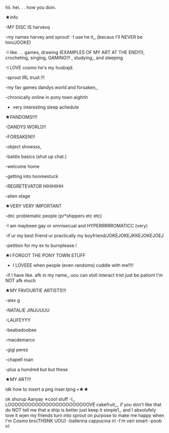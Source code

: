hii.      hei.  .    . how you doin. 

★info

-MY DISC IS harvevq

-my names harvey and sprout! 
-I use he it,, (becaus I'll NEVER be him/JOOKE) 

-I like. . . games, drawing (EXAMPLES OF MY ART AT THE END!!!), crocheting, singing, GAMING!!! , studying,, and sleeping

-I LOVE cosmo he's my husbajd. 

-sprout IRL trust.!!! 

-my fav games dandys world and forsaken,, 

-chronically online in pony town aighhh

- very interesting sleep achedule

★FANDOMS!!!!

-DANDYS WORLD!! 

-FORSAKEN!!! 

-object showsss, 

-baldis basics (shut up chat.) 

-welcome home

-getting into honmestuck

-REGRETEVATOR HIHIHIHH

-alien stage

★VERY VERY IMPORTANT

-dni: problematic people (pr*shippers etc etc) 

-I am maybeee gay or omnisecual and HYPERRRRROMATICC (very)  

-if ur my best friend ur practically my boyfriend/JOKEJOKEJKKEJOKEJOEJ

-petition for my ex to burnplease.! 

★I FORGOT THE PONY TOWN STUFF

- I LOVEEE when people (even randoms) cuddle with me!!!!

-if I have like.   afk in my name,, uou can stoll interact trist just be pationt I'm NOT afk much

★MY FAVOURTIE ARTISTS!!! 

-alex g

-NATALIE JINJUUUU

-LAUFEYYY

-beabadoobee

-macdemarco

-gigi perez

-chapell roan

-plus a hundred but but these

★MY ART!!!

idk how to insert a png inser.tpng
٭★★
<!---
h4rv3yke3psonpl4yingwhisfood/h4rv3yke3psonpl4yingwhisfood is a ✨ special ✨ repository because its `README.md` (this file) appears on your GitHub profile.
You can click the Preview link to take a look at your changes.
--->

ok shurup
Aanyay
 ✭cool stuff
-I,, LOOOOOOOOOOOOOOOOOOOOOOOOVE cakefruit,,, if you don't like that do NOT tell me that a ship is better just keep it simple1,, and I absolufely love it wjen my friends turn into sprout on purpose to make me happy when I'm Cosmo bro(THSNK UOU) 
-ballerina cappucina irl
-I'm veri smart
-poob irl

